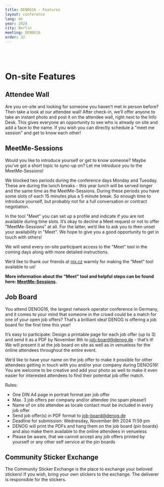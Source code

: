 ```yaml
---
title: DENOG16 - Features
layout: conference
lang: de
year: 2024
city: Berlin
meeting: DENOG16
order: 32
---
```


<br>
<br>

# On-site Features


## Attendee Wall
Are you on-site and looking for someone you haven’t met in person before? Then take a look at our attendee wall! After check-in, we’ll offer anyone to take an instant photo and post it on the attendee wall, right next to the Info Desk. This gives everyone an opportunity to see  who is already on site and add a face to the name. If you wish you can directly schedule a "meet me session" and get to know each other!


## MeetMe-Sessions
Would you like to introduce yourself or get to know someone? Maybe you've got a short topic to sync-up on? Let me introduce you to the MeetMe-Sessions!

We blocked two periods during the conference days Monday and Tuesday. These are during the lunch breaks - this year lunch will be served longer and the same time as the MeetMe-Sessions. During these periods you have some slots of each 15 minutes plus a 5 minute break. So enough time to introduce yourself, but probably not for a full conversation or contract negotiation.

In the tool "Meet" you can set up a profile and indicate if you are not available during time slots. It’s okay to decline a Meet request or not to offer "MeetMe-Sessions" at all. For the latter, we’d like to ask you to then unset your availability in "Meet". We hope to give you a good opportunity to get in touch with others!

We will send every on-site participant access to the "Meet" tool in the coming days along with more detailed instructions. 

We’d like to thank our friends at <a href="https://nix.cz">nix.cz</a> warmly for making the “Meet” tool available to us!

<b>More information about the "Meet" tool and helpful steps can be found here: <a href="meetmesessions.html">MeetMe-Sessions</a>.</b>


## Job Board
You attend DENOG16, the largest network operator conference in Germany, and it comes to your mind that someone in the crowd could be a match for one of your open job offers? That’s a brilliant idea! DENOG is offering a job board for the first time this year! 

It’s easy to participate: Design a printable page for each job offer (up to 3) and send it as a PDF by November 8th to job-board@denog.de - that’s it! We will present it at the job board on site as well as in venueless for the online attendees throughout the entire event. 

We’d like to have your name on the job offer to make it possible for other attendees getting in touch with you and/or your company during DENOG16! You are welcome to be creative and add your photo as well to make it even easier for interested attendees to find their potential job offer match.

Rules: 
- One DIN A4 page in portrait format per job offer
- Max. 3 job offers per company and/or attendee (no spam please!)
- Name of on site attendee as locale contact must be included in every job offer
- Send job offer(s) in PDF format to <a href="mailto:job-board@denog.de">job-board@denog.de</a>
- Deadline for submission: Wednesday, November 8th 2024 11:59 pm 
- DENOG will print the PDFs and hang them on the job board (pin boards) and also make them available to the online attendees in venueless
- Please be aware, that we cannot accept any job offers printed by yourself or any other self service at the pin boards


<!--
## Workspace quiet & Workspace loud
The Workspaces are dedicated rooms to work. You can choose between the room "workspace quiet" and the room "workspace loud". In the "workspace quiet" we ask everyone to be - quiet! Here you can write your emails or do whatever work without being interrupted by noise. In the "workspace loud" talking is allowed.

Both workspaces are equipped with chairs, tables, power (EU plug) and wifi.
-->


## Community Sticker Exchange
The Community Sticker Exchange is the place to exchange your beloved stickers! If you wish, bring your own stickers to the exchange. The deliverer is responsible for the stickers.

